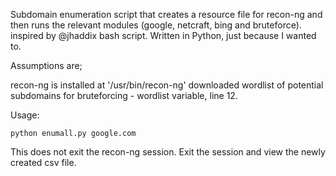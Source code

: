Subdomain enumeration script that creates a resource file for recon-ng and then runs the relevant modules (google, netcraft, bing and bruteforce).
inspired by @jhaddix bash script. Written in Python, just because I wanted to.

Assumptions are;

recon-ng is installed at '/usr/bin/recon-ng'
downloaded wordlist of potential subdomains for bruteforcing - wordlist variable, line 12.

Usage:
```
python enumall.py google.com
```
This does not exit the recon-ng session. Exit the session and view the newly created csv file.
